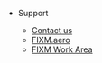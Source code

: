 <!-- _navbar.md -->

* Support

  * [Contact us](https://fixm.aero/content/contact.pl)
  * [FIXM.aero](https://fixm.aero/)
  * [FIXM Work Area](https://eurocontrol.sharepoint.com/sites/coll-FIXM)
